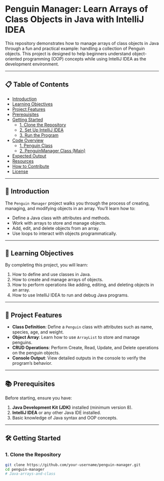 # Penguin Manager: Learn Arrays of Class Objects in Java with IntelliJ IDEA

This repository demonstrates how to manage arrays of class objects in Java through a fun and practical example: handling a collection of Penguin objects. This project is designed to help beginners understand object-oriented programming (OOP) concepts while using IntelliJ IDEA as the development environment.

---

## 📋 Table of Contents

- [Introduction](#introduction)
- [Learning Objectives](#learning-objectives)
- [Project Features](#project-features)
- [Prerequisites](#prerequisites)
- [Getting Started](#getting-started)
  - [1. Clone the Repository](#1-clone-the-repository)
  - [2. Set Up IntelliJ IDEA](#2-set-up-intellij-idea)
  - [3. Run the Program](#3-run-the-program)
- [Code Overview](#code-overview)
  - [1. Penguin Class](#1-penguin-class)
  - [2. PenguinManager Class (Main)](#2-penguinmanager-class-main)
- [Expected Output](#expected-output)
- [Resources](#resources)
- [How to Contribute](#how-to-contribute)
- [License](#license)

---

## 📝 Introduction

The `Penguin Manager` project walks you through the process of creating, managing, and modifying objects in an array. You’ll learn how to:
- Define a Java class with attributes and methods.
- Work with arrays to store and manage objects.
- Add, edit, and delete objects from an array.
- Use loops to interact with objects programmatically.

---

## 🎯 Learning Objectives

By completing this project, you will learn:
1. How to define and use classes in Java.
2. How to create and manage arrays of objects.
3. How to perform operations like adding, editing, and deleting objects in an array.
4. How to use IntelliJ IDEA to run and debug Java programs.

---

## 🚀 Project Features

- **Class Definition**: Define a `Penguin` class with attributes such as name, species, age, and weight.
- **Object Array**: Learn how to use `ArrayList` to store and manage penguins.
- **CRUD Operations**: Perform Create, Read, Update, and Delete operations on the penguin objects.
- **Console Output**: View detailed outputs in the console to verify the program’s behavior.

---

## 📚 Prerequisites

Before starting, ensure you have:
1. **Java Development Kit (JDK)** installed (minimum version 8).
2. **IntelliJ IDEA** or any other Java IDE installed.
3. Basic knowledge of Java syntax and OOP concepts.

---

## 🛠️ Getting Started

### 1. Clone the Repository

```bash
git clone https://github.com/your-username/penguin-manager.git
cd penguin-manager
#   J a v a - a r r a y s - a n d - c l a s s  
 